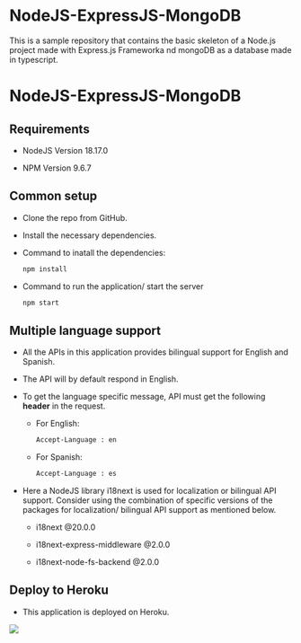 # NodeJS-ExpressJS-MongoDB

This is a sample repository that contains the basic skeleton of a Node.js project made with Express.js Frameworka nd mongoDB as a database made in typescript.

# NodeJS-ExpressJS-MongoDB

## Requirements

- NodeJS Version 18.17.0

- NPM Version 9.6.7

## Common setup

- Clone the repo from GitHub.

- Install the necessary dependencies.

- Command to inatall the dependencies:

  ```bash
  npm install
  ```

- Command to run the application/ start the server

  ```bash
  npm start
  ```

## Multiple language support

- All the APIs in this application provides bilingual support for English and Spanish.

- The API will by default respond in English.

- To get the language specific message, API must get the following **header** in the request.

  - For English:

    ```bash
    Accept-Language : en
    ```

  - For Spanish:

    ```bash
    Accept-Language : es
    ```

- Here a NodeJS library i18next is used for localization or bilingual API support. Consider using the combination of specific versions of the packages for localization/ bilingual API support as mentioned below.

  - i18next @20.0.0

  - i18next-express-middleware @2.0.0

  - i18next-node-fs-backend @2.0.0

## Deploy to Heroku

- This application is deployed on Heroku.

[![](https://www.herokucdn.com/deploy/button.svg)](https://heroku.com)
